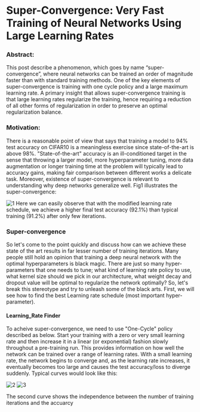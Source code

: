# Super-Convergence: Very Fast Training of Neural Networks Using Large Learning Rates

### Abstract: 
This post describe a phenomenon, which goes by name “super-convergence”, where neural networks can be trained an order of magnitude faster than with standard training methods. One of the key elements of super-convergence is training with one cycle policy and a large maximum learning rate. A primary insight that allows super-convergence training is that large learning rates regularize the training, hence requiring a reduction of all other forms of regularization in order to preserve an optimal regularization balance. 

### Motivation: 
There is a reasonable point of view that says that training a model to 94% test accuracy on CIFAR10 is a meaningless exercise since state-of-the-art is above 98%. "State-of-the-art" accuracy is an ill-conditioned target in the sense that throwing a larger model, more hyperparameter tuning, more data augmentation or longer training time at the problem will typically lead to accuracy gains, making fair comparison between different works a delicate task. Moreover, existence of super-convergence is relevant to understanding why deep networks generalize well. 
Fig1 illustrates the super-convergence: 

![1](https://user-images.githubusercontent.com/41862477/49326808-b4553400-f57d-11e8-8931-30121431d806.JPG)
Here we can easily observe that with the modified learning rate schedule, we achieve a higher final test accuracy (92.1%) than typical training (91.2%) after only few iterations. 

### Super-convergence
So let's come to the point quickly and discuss how can we achieve these state of the art results in far lesser number of training iterations. Many people still hold an opinion that training a deep neural network with the optimal hyperparameters is black magic. There are just so many hyper-parameters that one needs to tune; what kind of learning rate policy to use, what kernel size should we pick in our architecture, what weight decay and dropout value will be optimal to regularize the network optimally?  So, let's break this stereotype and try to unleash some of the black arts. First, we will see how to find the best Learning rate schedule (most important hyper-parameter).  

#### Learning_Rate Finder
To acheive super-convergence, we need to use "One-Cycle" policy described as below. Start your training with a zero or very small learning rate and then increase it in a linear (or exponential) fashion slowly throughout a pre-training run. This provides information on how well the network can be trained over a range of learning rates. With a small learning rate, the network begins to converge and, as the learning rate increases, it eventually becomes too large and causes the test accuracy/loss to diverge suddenly. Typical curves would look like this: 

![2](https://user-images.githubusercontent.com/41862477/49327139-398f1780-f583-11e8-9b0e-ff6dead40c98.JPG)
![3](https://user-images.githubusercontent.com/41862477/49327161-8a067500-f583-11e8-9b40-15377aaf97e6.JPG)

The second curve shows the independence between the number of training iterations and the accuarcy



